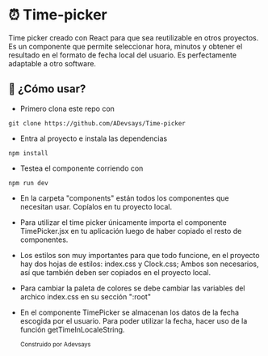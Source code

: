 # ⏰ Time-picker
Time picker creado con React para que sea reutilizable en otros proyectos. 
Es un componente que permite seleccionar hora, minutos y obtener el resultado en el formato de fecha local del usuario. 
Es perfectamente adaptable a otro software.

## 🤔 ¿Cómo usar?

- Primero clona este repo con 
```
git clone https://github.com/ADevsays/Time-picker
```
- Entra al proyecto e instala las dependencias

```
npm install
```
- Testea el componente corriendo con
```
npm run dev
```
- En la carpeta "components" están todos los componentes que necesitan usar. Copíalos en tu proyecto local.
- Para utilizar el time picker únicamente importa el componente TimePicker.jsx en tu aplicación luego de haber copiado el resto de componentes.
- Los estilos son muy importantes para que todo funcione, en el proyecto hay dos hojas de estilos: index.css y Clock.css; Ambos son necesarios, así que también deben ser copiados en el proyecto local.
- Para cambiar la paleta de colores se debe cambiar las variables del archico index.css en su sección ":root"
- En el componente TimePicker se almacenan los datos de la fecha escogida por el usuario. Para poder utilizar la fecha, hacer uso de la función getTimeInLocaleString.


  <small> Construido por Adevsays </small>
  
  
